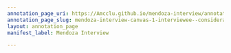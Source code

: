 ```yaml
---
annotation_page_uri: https://Amcclu.github.io/mendoza-interview/annotations/mendoza-interview-canvas-1-interviewee--consideration--body-language--directness.json
annotation_page_slug: mendoza-interview-canvas-1-interviewee--consideration--body-language--directness
layout: annotation_page
manifest_label: Mendoza Interview

---
```

